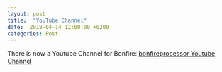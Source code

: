 ```yaml
---
layout: post
title:  "YouTube Channel"
date:  2018-04-14 12:00:00 +0200
categories: Post
---
```


There is now a Youtube Channel for Bonfire:
[bonfireprocessor Youtube Channel](https://www.youtube.com/channel/UCkcJwz3oPKh60YKUc4zs6CQ)
